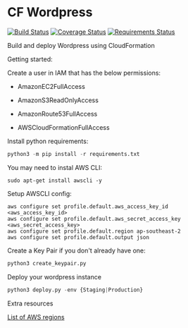 # CF Wordpress

[![Build Status](https://travis-ci.org/rorymurdock/CF-Wordpress.svg?branch=master)](https://travis-ci.org/rorymurdock/CF-Wordpress)
[![Coverage Status](https://coveralls.io/repos/github/rorymurdock/CF-Wordpress/badge.svg?branch=master)](https://coveralls.io/github/rorymurdock/CF-Wordpress?branch=master)
[![Requirements Status](https://requires.io/github/rorymurdock/CF-Wordpress/requirements.svg?branch=master)](https://requires.io/github/rorymurdock/CF-Wordpress/requirements/?branch=master)

Build and deploy Wordpress using CloudFormation

Getting started:

Create a user in IAM that has the below permissions:

- AmazonEC2FullAccess

- AmazonS3ReadOnlyAccess

- AmazonRoute53FullAccess

- AWSCloudFormationFullAccess

Install python requirements:

```python
python3 -m pip install -r requirements.txt
```

You may need to instal AWS CLI:

```shell
sudo apt-get install awscli -y
```

Setup AWSCLI config:

```shell
aws configure set profile.default.aws_access_key_id <aws_access_key_id>
aws configure set profile.default.aws_secret_access_key <aws_secret_access_key>
aws configure set profile.default.region ap-southeast-2
aws configure set profile.default.output json
```

Create a Key Pair if you don't already have one:

```python
python3 create_keypair.py
```

Deploy your wordpress instance

```python
python3 deploy.py -env {Staging|Production}
````

Extra resources

[List of AWS regions](https://docs.aws.amazon.com/general/latest/gr/rande.html)
